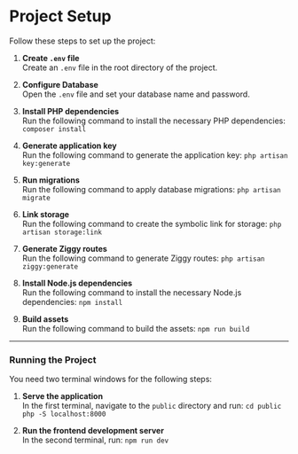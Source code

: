# Project Setup

Follow these steps to set up the project:

1. **Create `.env` file**  
   Create an `.env` file in the root directory of the project.

2. **Configure Database**  
   Open the `.env` file and set your database name and password.

3. **Install PHP dependencies**  
   Run the following command to install the necessary PHP dependencies:
   `composer install`

4. **Generate application key**  
   Run the following command to generate the application key:
   `php artisan key:generate`

5. **Run migrations**  
   Run the following command to apply database migrations:
   `php artisan migrate`

6. **Link storage**  
   Run the following command to create the symbolic link for storage:
   `php artisan storage:link`

7. **Generate Ziggy routes**  
   Run the following command to generate Ziggy routes:
   `php artisan ziggy:generate`

8. **Install Node.js dependencies**  
   Run the following command to install the necessary Node.js dependencies:
   `npm install`

9. **Build assets**  
   Run the following command to build the assets:
   `npm run build`

---

### Running the Project

You need two terminal windows for the following steps:

1. **Serve the application**  
   In the first terminal, navigate to the `public` directory and run:
   `cd public`  
   `php -S localhost:8000`

2. **Run the frontend development server**  
   In the second terminal, run:
   `npm run dev`

